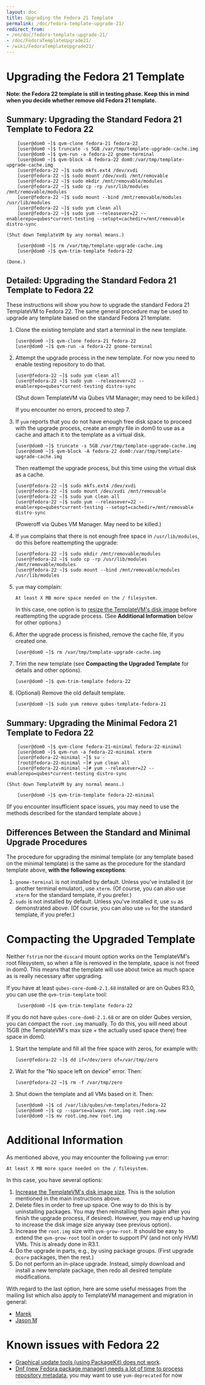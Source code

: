```yaml
---
layout: doc
title: Upgrading the Fedora 21 Template
permalink: /doc/fedora-template-upgrade-21/
redirect_from:
- /en/doc/fedora-template-upgrade-21/
- /doc/FedoraTemplateUpgrade21/
- /wiki/FedoraTemplateUpgrade21/
---
```


Upgrading the Fedora 21 Template
================================

**Note: the Fedora 22 template is still in testing phase. Keep this in mind
when you decide whether remove old Fedora 21 template.**

Summary: Upgrading the Standard Fedora 21 Template to Fedora 22
---------------------------------------------------------------

        [user@dom0 ~]$ qvm-clone fedora-21 fedora-22
        [user@dom0 ~]$ truncate -s 5GB /var/tmp/template-upgrade-cache.img
        [user@dom0 ~]$ qvm-run -a fedora-22 gnome-terminal
        [user@dom0 ~]$ qvm-block -A fedora-22 dom0:/var/tmp/template-upgrade-cache.img
        [user@fedora-22 ~]$ sudo mkfs.ext4 /dev/xvdi
        [user@fedora-22 ~]$ sudo mount /dev/xvdi /mnt/removable
        [user@fedora-22 ~]$ sudo mkdir /mnt/removable/modules 
        [user@fedora-22 ~]$ sudo cp -rp /usr/lib/modules /mnt/removable/modules
        [user@fedora-22 ~]$ sudo mount --bind /mnt/removable/modules /usr/lib/modules
        [user@fedora-22 ~]$ sudo yum clean all
        [user@fedora-22 ~]$ sudo yum --releasever=22 --enablerepo=qubes*current-testing --setopt=cachedir=/mnt/removable distro-sync

    (Shut down TemplateVM by any normal means.)

        [user@dom0 ~]$ rm /var/tmp/template-upgrade-cache.img
        [user@dom0 ~]$ qvm-trim-template fedora-22

    (Done.)

Detailed: Upgrading the Standard Fedora 21 Template to Fedora 22
----------------------------------------------------------------

These instructions will show you how to upgrade the standard Fedora 21
TemplateVM to Fedora 22. The same general procedure may be used to upgrade any
template based on the standard Fedora 21 template.

 1. Clone the existing template and start a terminal in the new template.

        [user@dom0 ~]$ qvm-clone fedora-21 fedora-22
        [user@dom0 ~]$ qvm-run -a fedora-22 gnome-terminal

 2. Attempt the upgrade process in the new template. For now you need to enable testing repository to do that.

        [user@fedora-22 ~]$ sudo yum clean all
        [user@fedora-22 ~]$ sudo yum --releasever=22 --enablerepo=qubes*current-testing distro-sync

    (Shut down TemplateVM via Qubes VM Manager; may need to be killed.)

    If you encounter no errors, proceed to step 7.

 3. If `yum` reports that you do not have enough free disk space to proceed with
    the upgrade process, create an empty file in dom0 to use as a cache and
    attach it to the template as a virtual disk.

        [user@dom0 ~]$ truncate -s 5GB /var/tmp/template-upgrade-cache.img
        [user@dom0 ~]$ qvm-block -A fedora-22 dom0:/var/tmp/template-upgrade-cache.img

    Then reattempt the upgrade process, but this time using the virtual disk as
    a cache.

        [user@fedora-22 ~]$ sudo mkfs.ext4 /dev/xvdi
        [user@fedora-22 ~]$ sudo mount /dev/xvdi /mnt/removable
        [user@fedora-22 ~]$ sudo yum clean all
        [user@fedora-22 ~]$ sudo yum --releasever=22 --enablerepo=qubes*current-testing --setopt=cachedir=/mnt/removable distro-sync

    (Poweroff via Qubes VM Manager. May need to be killed.)

 4. If `yum` complains that there is not enough free space in `/usr/lib/modules`,
    do this before reattempting the upgrade:

        [user@fedora-22 ~]$ sudo mkdir /mnt/removable/modules 
        [user@fedora-22 ~]$ sudo cp -rp /usr/lib/modules /mnt/removable/modules
        [user@fedora-22 ~]$ sudo mount --bind /mnt/removable/modules /usr/lib/modules

 5. `yum` may complain:

        At least X MB more space needed on the / filesystem.

    In this case, one option is to [resize the TemplateVM's disk
    image](/doc/ResizeDiskImage/) before reattempting the upgrade process. 
    (See **Additional Information** below for other options.)

 6. After the upgrade process is finished, remove the cache file, if you
    created one.

        [user@dom0 ~]$ rm /var/tmp/template-upgrade-cache.img

 7. Trim the new template (see **Compacting the Upgraded Template** for details
    and other options).

        [user@dom0 ~]$ qvm-trim-template fedora-22

 8. (Optional) Remove the old default template.

        [user@dom0 ~]$ sudo yum remove qubes-template-fedora-21


Summary: Upgrading the Minimal Fedora 21 Template to Fedora 22
--------------------------------------------------------------

        [user@dom0 ~]$ qvm-clone fedora-21-minimal fedora-22-minimal
        [user@dom0 ~]$ qvm-run -a fedora-22-minimal xterm
        [user@fedora-22-minimal ~]$ su -
        [root@fedora-22-minimal ~]# yum clean all
        [user@fedora-22-minimal ~]# yum --releasever=22 --enablerepo=qubes*current-testing distro-sync

    (Shut down TemplateVM by any normal means.)

        [user@dom0 ~]$ qvm-trim-template fedora-22-minimal

(If you encounter insufficient space issues, you may need to use the methods
described for the standard template above.)


Differences Between the Standard and Minimal Upgrade Procedures
---------------------------------------------------------------

The procedure for upgrading the minimal template (or any template based on the
minimal template) is the same as the procedure for the standard template above,
**with the following exceptions**:

 1. `gnome-terminal` is not installed by default. Unless you've installed it
    (or another terminal emulator), use `xterm`. (Of course, you can also use
    `xterm` for the standard template, if you prefer.)
 2. `sudo` is not installed by default. Unless you've installed it, use `su` as
    demonstrated above. (Of course, you can also use `su` for the standard
    template, if you prefer.)


Compacting the Upgraded Template
================================

Neither `fstrim` nor the `discard` mount option works on the TemplateVM's root
filesystem, so when a file is removed in the template, space is not freed in
dom0. This means that the template will use about twice as much space as is
really necessary after upgrading.

If you have at least `qubes-core-dom0-2.1.68` installed or are on Qubes R3.0,
you can use the `qvm-trim-template` tool:

        [user@dom0 ~]$ qvm-trim-template fedora-22

If you do not have `qubes-core-dom0-2.1.68` or are on older Qubes version, you can
compact the `root.img` manually. To do this, you will need about 15GB (the
TemplateVM's max size + the actually used space there) free space in dom0.

 1. Start the template and fill all the free space with zeros, for example
    with:

        [user@fedora-22 ~]$ dd if=/dev/zero of=/var/tmp/zero

 2. Wait for the "No space left on device" error. Then:

        [user@fedora-22 ~]$ rm -f /var/tmp/zero

 3. Shut down the template and all VMs based on it. Then:

        [user@dom0 ~]$ cd /var/lib/qubes/vm-templates/fedora-22
        [user@dom0 ~]$ cp --sparse=always root.img root.img.new
        [user@dom0 ~]$ mv root.img.new root.img


Additional Information
======================

As mentioned above, you may encounter the following `yum` error:

    At least X MB more space needed on the / filesystem.

In this case, you have several options:

 1. [Increase the TemplateVM's disk image size](/doc/resize-disk-image/).
    This is the solution mentioned in the main instructions above.
 2. Delete files in order to free up space. One way to do this is by
    uninstalling packages. You may then reinstalling them again after you
    finish the upgrade process, if desired). However, you may end up having to
    increase the disk image size anyway (see previous option).
 3. Increase the `root.img` size with `qvm-grow-root`. It should be easy to
    extend the `qvm-grow-root` tool in order to support PV (and not only HVM)
    VMs. This is already done in R3.1.
 4. Do the upgrade in parts, e.g., by using package groups. (First upgrade
    `@core` packages, then the rest.)
 5. Do not perform an in-place upgrade. Instead, simply download and install a
    new template package, then redo all desired template modifications.

With regard to the last option, here are some useful messages from the mailing
list which also apply to TemplateVM management and migration in general:

 * [Marek](https://groups.google.com/d/msg/qubes-users/mCXkxlACILQ/dS1jbLRP9n8J)
 * [Jason M](https://groups.google.com/d/msg/qubes-users/mCXkxlACILQ/5PxDfI-RKAsJ)

Known issues with Fedora 22
===========================

* [Graphical update tools (using PackageKit) does not work](https://github.com/QubesOS/qubes-issues/issues/982).
* [Dnf (new Fedora package manager) needs a lot of time to process repository metadata](https://bugzilla.redhat.com/show_bug.cgi?id=1227014), you may want to use `yum-deprecated` for now
